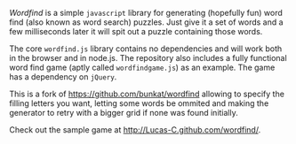 _Wordfind_ is a simple `javascript` library for generating (hopefully fun) word find (also known as word search) puzzles.
Just give it a set of words and a few milliseconds later it will spit out a puzzle containing those words.

The core `wordfind.js` library contains no dependencies and will work both in the browser and in node.js.
The repository also includes a fully functional word find game (aptly called `wordfindgame.js`) as an example.
The game has a dependency on `jQuery`.

This is a fork of https://github.com/bunkat/wordfind allowing to specify the filling letters you want,
letting some words be ommited and making the generator to retry with a bigger grid if none was found initially.

Check out the sample game at http://Lucas-C.github.com/wordfind/.
